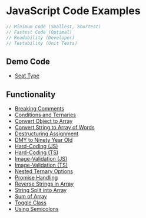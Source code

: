 # JavaScript Code Examples

```javascript
// Minimum Code (Smallest, Shortest)
// Fastest Code (Optimal)
// Readability (Developer)
// Testability (Unit Tests)
```

## Demo Code

* [Seat Type](Seat-Type.js)

## Functionality

* [Breaking Comments](Breaking-Comments.js)
* [Conditions and Ternaries](Conditions-and-Ternaries.js)
* [Convert Object to Array](Convert-Object-to-Array.js)
* [Convert String to Array of Words](Convert-String--Array-of-Words.js)
* [Destructuring Assignment](Destructuring-Assignment.js)
* [DMY to Ninety Year Old](DMY-To-Ninety.js)
* [Hard-Coding (JS)](Hard-Coding.js)
* [Hard-Coding (TS)](Hard-Coding.ts)
* [Image-Validation (JS)](Image-Validation-v1.js)
* [Image-Validation (TS)](Image-Validation-v2.ts)
* [Nested Ternary Options](Nested-Ternary-Options.js)
* [Promise Handling](Promise-Handling.js)
* [Reverse Strings in Array](Reverse-Strings-in-Array.js)
* [String Split into Array](String-Split-Into-Array.js)
* [Sum of Array](Sum-Of-Array.js)
* [Toggle Class](Toggle-Class.js)
* [Using Semicolons](Using-Semicolons.js)
